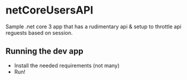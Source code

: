 # netCoreUsersAPI
Sample .net core 3 app that has a rudimentary api & setup to throttle api reguests based on session.
 
## Running the dev app
- Install the needed requirements (not many)
- Run!
